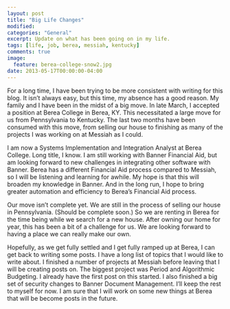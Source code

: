 ```yaml
---
layout: post
title: "Big Life Changes"
modified:
categories: "General"
excerpt: Update on what has been going on in my life.
tags: [life, job, berea, messiah, kentucky]
comments: true
image:
  feature: berea-college-snow2.jpg
date: 2013-05-17T00:00:00-04:00
---
```


For a long time, I have been trying to be more consistent with writing for this blog. It isn’t always easy, but this time, my absence has a good reason. My family and I have been in the midst of a big move. In late March, I accepted a position at Berea College in Berea, KY. This necessitated a large move for us from Pennsylvania to Kentucky. The last two months have been consumed with this move, from selling our house to finishing as many of the projects I was working on at Messiah as I could.

I am now a Systems Implementation and Integration Analyst at Berea College. Long title, I know. I am still working with Banner Financial Aid, but am looking forward to new challenges in integrating other software with Banner. Berea has a different Financial Aid process compared to Messiah, so I will be listening and learning for awhile. My hope is that this will broaden my knowledge in Banner. And in the long run, I hope to bring greater automation and efficiency to Berea’s Financial Aid process.

Our move isn’t complete yet. We are still in the process of selling our house in Pennsylvania. (Should be complete soon.) So we are renting in Berea for the time being while we search for a new house. After owning our home for year, this has been a bit of a challenge for us. We are looking forward to having a place we can really make our own.

Hopefully, as we get fully settled and I get fully ramped up at Berea, I can get back to writing some posts. I have a long list of topics that I would like to write about. I finished a number of projects at Messiah before leaving that I will be creating posts on. The biggest project was Period and Algorithmic Budgeting. I already have the first post on this started. I also finished a big set of security changes to Banner Document Management. I’ll keep the rest to myself for now. I am sure that I will work on some new things at Berea that will be become posts in the future.